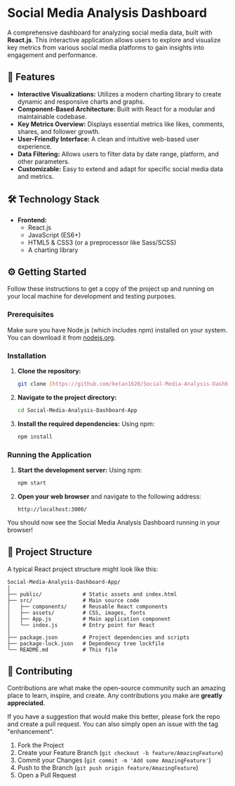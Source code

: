 # Social Media Analysis Dashboard


A comprehensive dashboard for analyzing social media data, built with **React.js**. This interactive application allows users to explore and visualize key metrics from various social media platforms to gain insights into engagement and performance.

## 🚀 Features

-   **Interactive Visualizations:** Utilizes a modern charting library to create dynamic and responsive charts and graphs.
-   **Component-Based Architecture:** Built with React for a modular and maintainable codebase.
-   **Key Metrics Overview:** Displays essential metrics like likes, comments, shares, and follower growth.
-   **User-Friendly Interface:** A clean and intuitive web-based user experience.
-   **Data Filtering:** Allows users to filter data by date range, platform, and other parameters.
-   **Customizable:** Easy to extend and adapt for specific social media data and metrics.

## 🛠️ Technology Stack

-   **Frontend:**
    -   React.js
    -   JavaScript (ES6+)
    -   HTML5 & CSS3 (or a preprocessor like Sass/SCSS)
    -   A charting library

## ⚙️ Getting Started

Follow these instructions to get a copy of the project up and running on your local machine for development and testing purposes.

### Prerequisites

Make sure you have Node.js (which includes npm) installed on your system. You can download it from [nodejs.org](https://nodejs.org/).

### Installation

1.  **Clone the repository:**
    ```sh
    git clone [https://github.com/ketan1620/Social-Media-Analysis-Dashboard-App.git](https://github.com/ketan1620/Social-Media-Analysis-Dashboard-App.git)
    ```

2.  **Navigate to the project directory:**
    ```sh
    cd Social-Media-Analysis-Dashboard-App
    ```

3.  **Install the required dependencies:**
    Using npm:
    ```sh
    npm install
    ```

### Running the Application

1.  **Start the development server:**
    Using npm:
    ```sh
    npm start

2.  **Open your web browser** and navigate to the following address:
    ```
    http://localhost:3000/
    ```

You should now see the Social Media Analysis Dashboard running in your browser!

## 📂 Project Structure

A typical React project structure might look like this:

```
Social-Media-Analysis-Dashboard-App/
│
├── public/             # Static assets and index.html
├── src/                # Main source code
│   ├── components/     # Reusable React components
│   ├── assets/         # CSS, images, fonts
│   ├── App.js          # Main application component
│   └── index.js        # Entry point for React
│
├── package.json        # Project dependencies and scripts
├── package-lock.json   # Dependency tree lockfile
└── README.md           # This file
```

## 🤝 Contributing

Contributions are what make the open-source community such an amazing place to learn, inspire, and create. Any contributions you make are **greatly appreciated**.

If you have a suggestion that would make this better, please fork the repo and create a pull request. You can also simply open an issue with the tag "enhancement".

1.  Fork the Project
2.  Create your Feature Branch (`git checkout -b feature/AmazingFeature`)
3.  Commit your Changes (`git commit -m 'Add some AmazingFeature'`)
4.  Push to the Branch (`git push origin feature/AmazingFeature`)
5.  Open a Pull Request

